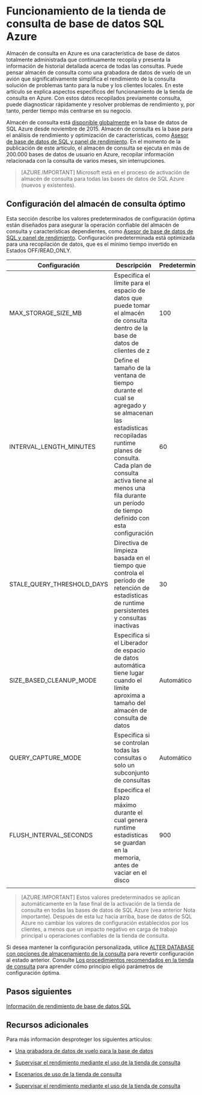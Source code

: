 <properties
   pageTitle="Funcionamiento de la tienda de consulta de base de datos SQL Azure"
   description="Obtenga información sobre cómo trabajar con el almacén de consulta de base de datos de SQL Azure"
   keywords=""
   services="sql-database"
   documentationCenter=""
   authors="CarlRabeler"
   manager="jhubbard"
   editor=""/>

<tags
   ms.service="sql-database"
   ms.devlang="NA"
   ms.topic="article"
   ms.tgt_pltfrm="sqldb-performance"
   ms.workload="data-management"
   ms.date="08/16/2016"
   ms.author="carlrab"/>

# <a name="operating-the-query-store-in-azure-sql-database"></a>Funcionamiento de la tienda de consulta de base de datos SQL Azure 

Almacén de consulta en Azure es una característica de base de datos totalmente administrada que continuamente recopila y presenta la información de historial detallada acerca de todas las consultas. Puede pensar almacén de consulta como una grabadora de datos de vuelo de un avión que significativamente simplifica el rendimiento de la consulta solución de problemas tanto para la nube y los clientes locales. En este artículo se explica aspectos específicos del funcionamiento de la tienda de consulta en Azure. Con estos datos recopilados previamente consulta, puede diagnosticar rápidamente y resolver problemas de rendimiento y, por tanto, perder tiempo más centrarse en su negocio. 

Almacén de consulta está [disponible globalmente](https://azure.microsoft.com/updates/general-availability-azure-sql-database-query-store/) en la base de datos de SQL Azure desde noviembre de 2015. Almacén de consulta es la base para el análisis de rendimiento y optimización de características, como [Asesor de base de datos de SQL y panel de rendimiento](https://azure.microsoft.com/updates/sqldatabaseadvisorga/). En el momento de la publicación de este artículo, el almacén de consulta se ejecuta en más de 200.000 bases de datos de usuario en Azure, recopilar información relacionada con la consulta de varios meses, sin interrupciones.

> [AZURE.IMPORTANT] Microsoft está en el proceso de activación de almacén de consulta para todas las bases de datos de SQL Azure (nuevos y existentes). 

## <a name="optimal-query-store-configuration"></a>Configuración del almacén de consulta óptimo

Esta sección describe los valores predeterminados de configuración óptima están diseñados para asegurar la operación confiable del almacén de consulta y características dependientes, como [Asesor de base de datos de SQL y panel de rendimiento](https://azure.microsoft.com/updates/sqldatabaseadvisorga/). Configuración predeterminada está optimizada para una recopilación de datos, que es el mínimo tiempo invertido en Estados OFF/READ_ONLY.

| Configuración | Descripción | Predeterminado | Comentario |
| ------------- | ----------- | ------- | ------- |
| MAX_STORAGE_SIZE_MB | Especifica el límite para el espacio de datos que puede tomar el almacén de consulta dentro de la base de datos de clientes de z | 100 | Aplicar para nuevas bases de datos |
| INTERVAL_LENGTH_MINUTES | Define el tamaño de la ventana de tiempo durante el cual se agregado y se almacenan las estadísticas recopiladas runtime planes de consulta. Cada plan de consulta activa tiene al menos una fila durante un período de tiempo definido con esta configuración | 60   | Aplicar para nuevas bases de datos |
| STALE_QUERY_THRESHOLD_DAYS | Directiva de limpieza basada en el tiempo que controla el período de retención de estadísticas de runtime persistentes y consultas inactivas | 30 | Aplicar para nuevas bases de datos y bases de datos con la configuración predeterminada anterior (367) |
| SIZE_BASED_CLEANUP_MODE | Especifica si el Liberador de espacio de datos automática tiene lugar cuando el límite aproxima a tamaño del almacén de consulta de datos | Automático | Aplica para todas las bases de datos |
| QUERY_CAPTURE_MODE | Especifica si se controlan todas las consultas o solo un subconjunto de consultas | Automático | Aplica para todas las bases de datos |
| FLUSH_INTERVAL_SECONDS | Especifica el plazo máximo durante el cual genera runtime estadísticas se guardan en la memoria, antes de vaciar en el disco | 900 | Aplicar para nuevas bases de datos |
||||||

> [AZURE.IMPORTANT] Estos valores predeterminados se aplican automáticamente en la fase final de la activación de la tienda de consulta en todas las bases de datos de SQL Azure (vea anterior Nota importante). Después de esta luz hacia arriba, base de datos de SQL Azure no cambiar los valores de configuración establecidos por los clientes, a menos que un impacto negativo en carga de trabajo principal u operaciones confiables de la tienda de consulta.

Si desea mantener la configuración personalizada, utilice [ALTER DATABASE con opciones de almacenamiento de la consulta](https://msdn.microsoft.com/library/bb522682.aspx) para revertir configuración al estado anterior. Consulte [Los procedimientos recomendados en la tienda de consulta](https://msdn.microsoft.com/library/mt604821.aspx) para aprender cómo principio eligió parámetros de configuración óptima.

## <a name="next-steps"></a>Pasos siguientes

[Información de rendimiento de base de datos SQL](sql-database-performance.md)

## <a name="additional-resources"></a>Recursos adicionales

Para más información desproteger los siguientes artículos:

- [Una grabadora de datos de vuelo para la base de datos](https://azure.microsoft.com/blog/query-store-a-flight-data-recorder-for-your-database) 

- [Supervisar el rendimiento mediante el uso de la tienda de consulta](https://msdn.microsoft.com/library/dn817826.aspx)

- [Escenarios de uso de la tienda de consulta](https://msdn.microsoft.com/library/mt614796.aspx)

- [Supervisar el rendimiento mediante el uso de la tienda de consulta](https://msdn.microsoft.com/library/dn817826.aspx) 
